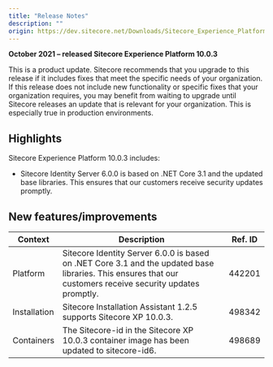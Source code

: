```yaml
---
title: "Release Notes"
description: ""
origin: https://dev.sitecore.net/Downloads/Sitecore_Experience_Platform/100/Sitecore_Experience_Platform_100_Update3/Release_Notes
---
```


**October 2021 – released Sitecore Experience Platform 10.0.3**

This is a product update. Sitecore recommends that you upgrade to this release if it includes fixes that meet the specific needs of your organization. If this release does not include new functionality or specific fixes that your organization requires, you may benefit from waiting to upgrade until Sitecore releases an update that is relevant for your organization. This is especially true in production environments.

## Highlights

Sitecore Experience Platform 10.0.3 includes:

-   ​​​​Sitecore Identity Server 6.0.0 is based on .NET Core 3.1 and the updated base libraries. This ensures that our customers receive security updates promptly.

## New features/improvements

 | Context | Description | Ref. ID |
 | --- | --- | --- |
 | Platform | ​​Sitecore Identity Server 6.0.0 is based on .NET Core 3.1 and the updated base libraries. This ensures that our customers receive security updates promptly. | 442201 |
 | Installation | ​Sitecore Installation Assistant 1.2.5​ supports Sitecore XP 10.0.3.​​​​​ | 498342 |
 | Containers | The Sitecore-id​ in ​the Sitecore XP 10.0.3 container image​​ has been updated to sitecore-id6. | 498689 |